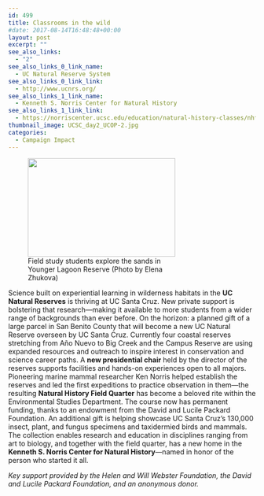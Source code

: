 ```yaml
---
id: 499
title: Classrooms in the wild
#date: 2017-08-14T16:48:48+00:00
layout: post
excerpt: ""
see_also_links:
  - "2"
see_also_links_0_link_name:
  - UC Natural Reserve System
see_also_links_0_link_link:
  - http://www.ucnrs.org/
see_also_links_1_link_name:
  - Kenneth S. Norris Center for Natural History
see_also_links_1_link_link:
  - https://norriscenter.ucsc.edu/education/natural-history-classes/nhfq/
thumbnail_image: UCSC_day2_UCOP-2.jpg
categories:
  - Campaign Impact
---
```

<figure id="attachment_545" style="width: 300px" class="wp-caption alignright"><img class="wp-image-545 size-medium" src="http://live-ucsc-giving.pantheonsite.io/wp-content/uploads/2017/08/UCSC_day2_UCOP-2-300x200.jpg" alt="" width="300" height="200" srcset="https://ucsc-giving.lndo.site/wp-content/uploads/2017/08/UCSC_day2_UCOP-2-300x200.jpg 300w, https://ucsc-giving.lndo.site/wp-content/uploads/2017/08/UCSC_day2_UCOP-2-768x512.jpg 768w, https://ucsc-giving.lndo.site/wp-content/uploads/2017/08/UCSC_day2_UCOP-2-1024x683.jpg 1024w" sizes="(max-width: 300px) 100vw, 300px" /><figcaption class="wp-caption-text">Field study students explore the sands in Younger Lagoon Reserve (Photo by Elena Zhukova)</figcaption></figure> 

Science built on experiential learning in wilderness habitats in the **UC Natural Reserves** is thriving at UC Santa Cruz. New private support is bolstering that research—making it available to more students from a wider range of backgrounds than ever before. On the horizon: a planned gift of a large parcel in San Benito County that will become a new UC Natural Reserve overseen by UC Santa Cruz. Currently four coastal reserves stretching from Año Nuevo to Big Creek and the Campus Reserve are using expanded resources and outreach to inspire interest in conservation and science career paths. A **new presidential chair** held by the director of the reserves supports facilities and hands-on experiences open to all majors. Pioneering marine mammal researcher Ken Norris helped establish the reserves and led the first expeditions to practice observation in them—the resulting **Natural History Field Quarter** has become a beloved rite within the Environmental Studies Department. The course now has permanent funding, thanks to an endowment from the David and Lucile Packard Foundation. An additional gift is helping showcase UC Santa Cruz’s 130,000 insect, plant, and fungus specimens and taxidermied birds and mammals. The collection enables research and education in disciplines ranging from art to biology, and together with the field quarter, has a new home in the **Kenneth S. Norris Center for Natural History**—named in honor of the person who started it all.

_Key support provided by the Helen and Will Webster Foundation, the David and Lucile Packard Foundation, and an anonymous donor._
